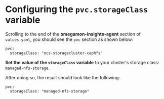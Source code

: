 # Configuring the `pvc.storageClass` variable

Scrolling to the end of the **omegamon-insights-agent** section of `values.yaml`, you should see the `pvc` section as shown below:
```
pvc:
  storageClass: "ocs-storagecluster-cephfs"
```

**Set the value of the `storageClass` variable** to your cluster's storage class: `managed-nfs-storage`.

After doing so, the result should look like the following:

```
pvc:
  storageClass: "managed-nfs-storage"
```